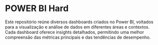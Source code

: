 # POWER BI Hard

   Este repositório reúne diversos dashboards criados no Power BI, 
voltados para a visualização e análise de dados em diferentes áreas e contextos. 
Cada dashboard oferece insights detalhados, 
permitindo uma melhor compreensão das métricas principais e das tendências de desempenho.

